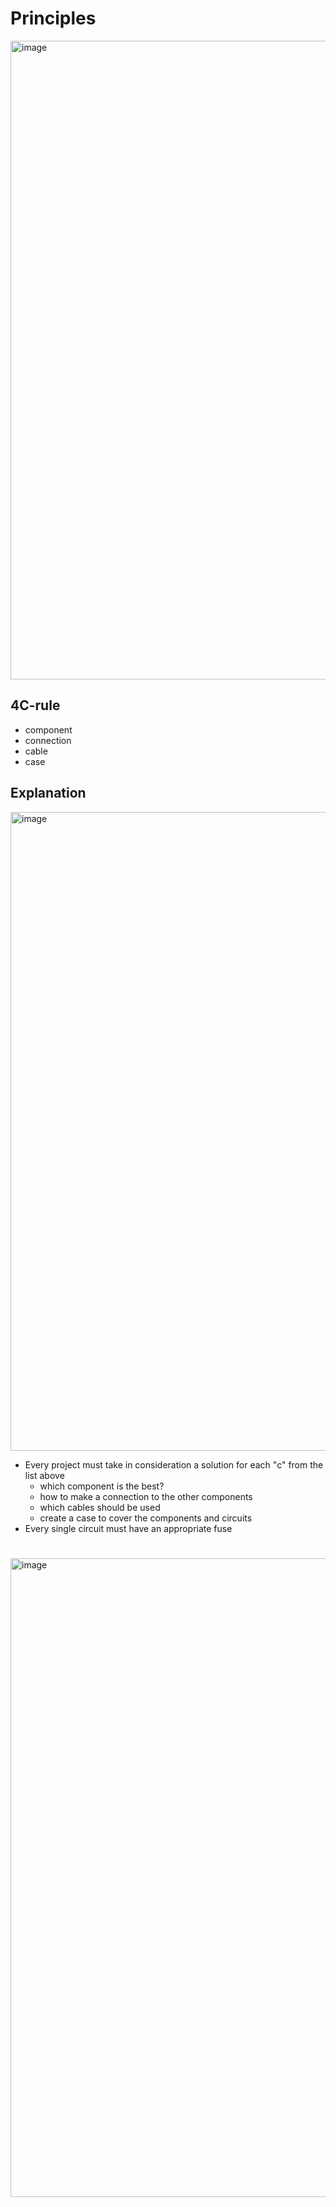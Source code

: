 # Principles

<img width="1022" alt="image" src="https://github.com/user-attachments/assets/4f3bf2b5-605d-4ae7-8d9c-8be65dedd4d6">

## 4C-rule
* component
* connection
* cable
* case

## Explanation

<img width="1022" alt="image" src="https://github.com/user-attachments/assets/6477ce9e-ed61-4e31-8dcf-8f5951a125a7">

* Every project must take in consideration a solution for each "c" from the list above
  * which component is the best?
  * how to make a connection to the other components
  * which cables should be used
  * create a case to cover the components and circuits
* Every single circuit must have an appropriate fuse

#
<img width="1022" alt="image" src="https://github.com/user-attachments/assets/361a377e-05f4-4ba8-b789-9753a40c6641">
